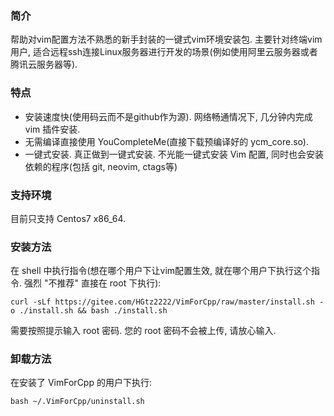 ### 简介

帮助对vim配置方法不熟悉的新手封装的一键式vim环境安装包. 主要针对终端vim用户, 适合远程ssh连接Linux服务器进行开发的场景(例如使用阿里云服务器或者腾讯云服务器等).

### 特点

* 安装速度快(使用码云而不是github作为源). 网络畅通情况下, 几分钟内完成 vim 插件安装.
* 无需编译直接使用 YouCompleteMe(直接下载预编译好的 ycm_core.so).
* 一键式安装. 真正做到一键式安装. 不光能一键式安装 Vim 配置, 同时也会安装依赖的程序(包括 git, neovim, ctags等)

### 支持环境

目前只支持 Centos7 x86_64. 

### 安装方法

在 shell 中执行指令(想在哪个用户下让vim配置生效, 就在哪个用户下执行这个指令. 强烈 "不推荐" 直接在 root 下执行):

```shell
curl -sLf https://gitee.com/HGtz2222/VimForCpp/raw/master/install.sh -o ./install.sh && bash ./install.sh
```

需要按照提示输入 root 密码. 您的 root 密码不会被上传, 请放心输入.

### 卸载方法

在安装了 VimForCpp 的用户下执行:

```shell
bash ~/.VimForCpp/uninstall.sh
```

